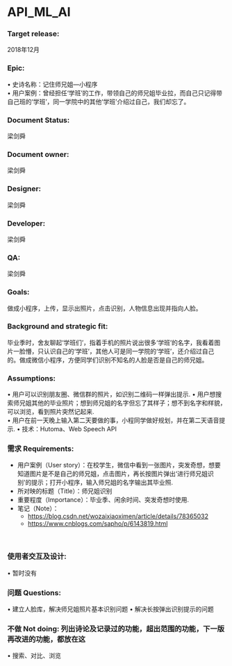# API_ML_AI
### Target release: 
2018年12月<Br/>
### Epic:<Br/> 
•	史诗名称：记住师兄姐—小程序<Br/> 
•	用户案例：曾经担任‘学班’的工作，带领自己的师兄姐毕业拉，而自己只记得带自己班的‘学班’，同一学院中的其他‘学班’介绍过自己，我们却忘了。 <Br/> 
### Document Status: 
梁剑舜<Br/> 
### Document owner: 
梁剑舜<Br/> 
### Designer: 
梁剑舜<Br/> 
### Developer:
梁剑舜<Br/> 
### QA:
梁剑舜<Br/> 
### Goals: 
做成小程序，上传，显示出照片，点击识别，人物信息出现并指向人脸。<Br/> 
### Background and strategic fit: 
毕业季时，舍友聊起‘学班们’，指着手机的照片说出很多‘学班’的名字，我看着图片一脸懵，只认识自己的‘学班’，其他人可是同一学院的‘学班’，还介绍过自己的。做成微信小程序，方便同学们识别不知名的人脸是否是自己的师兄姐。<Br/> 
### Assumptions: 
•	用户可以识别朋友圈、微信群的照片，如识别二维码一样弹出提示.
•	用户想搜索师兄姐其他的毕业照片；想到师兄姐的名字但忘了其样子；想不到名字和样貌，可以浏览，看到照片突然记起来.<Br/> 
•	用户在前一天晚上输入第二天要做的事，小程同学做好规划，并在第二天语音提示.
•	技术：Hutoma、Web Speech API<Br/> 
### 需求 Requirements: 
- 用户案例（User story）：在校学生，微信中看到一张图片，突发奇想，想要知道图片是不是自己的师兄姐，点击图片，再长按图片弹出‘进行师兄姐识别’的提示；打开小程序，输入师兄姐的名字输出其毕业照.
- 所对映的标题（Title）：师兄姐识别
- 重要程度（Importance）：毕业季、闲余时间、突发奇想时使用.
- 笔记（Note）：
  - https://blog.csdn.net/wozaixiaoximen/article/details/78365032
  - https://www.cnblogs.com/sapho/p/6143819.html

<Br/> 

### 使用者交互及设计:
•	暂时没有<Br/> 
### 问题 Questions: 
•	建立人脸库，解决师兄姐照片基本识别问题
•	解决长按弹出识别提示的问题<Br/> 
### 不做 Not doing: 列出诗论及记录过的功能，超出范围的功能，下一版再改进的功能，都放在这
•	搜索、对比、浏览<Br/> 

